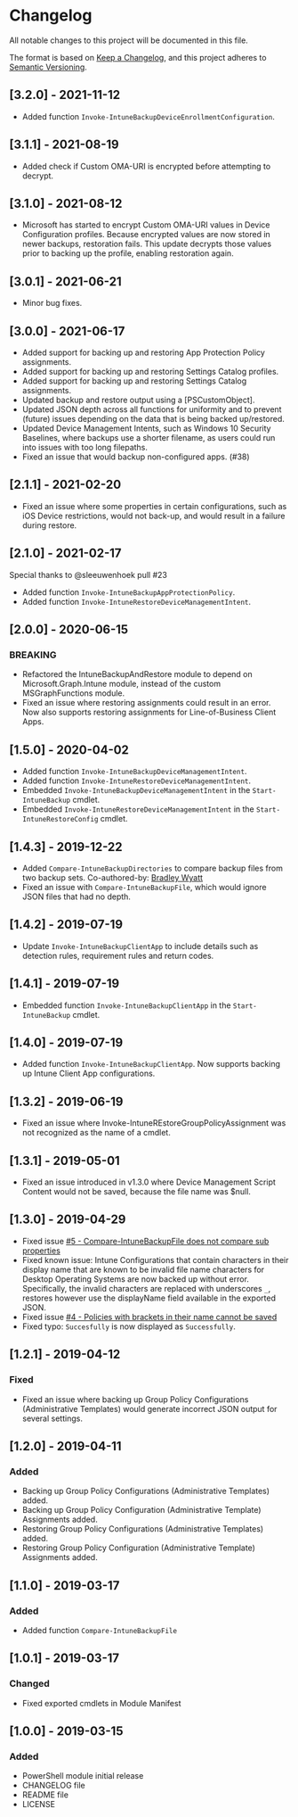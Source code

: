 # Changelog
All notable changes to this project will be documented in this file.

The format is based on [Keep a Changelog](https://keepachangelog.com/en/1.0.0/),
and this project adheres to [Semantic Versioning](https://semver.org/spec/v2.0.0.html).

## [3.2.0] - 2021-11-12
- Added function `Invoke-IntuneBackupDeviceEnrollmentConfiguration`.

## [3.1.1] - 2021-08-19
- Added check if Custom OMA-URI is encrypted before attempting to decrypt.

## [3.1.0] - 2021-08-12
- Microsoft has started to encrypt Custom OMA-URI values in Device Configuration profiles. Because encrypted values are now stored in newer backups, restoration fails. This update decrypts those values prior to backing up the profile, enabling restoration again.

## [3.0.1] - 2021-06-21
- Minor bug fixes.

## [3.0.0] - 2021-06-17
- Added support for backing up and restoring App Protection Policy assignments.
- Added support for backing up and restoring Settings Catalog profiles.
- Added support for backing up and restoring Settings Catalog assignments.
- Updated backup and restore output using a [PSCustomObject].
- Updated JSON depth across all functions for uniformity and to prevent (future) issues depending on the data that is being backed up/restored.
- Updated Device Management Intents, such as Windows 10 Security Baselines, where backups use a shorter filename, as users could run into issues with too long filepaths.
- Fixed an issue that would backup non-configured apps. (#38)


## [2.1.1] - 2021-02-20
- Fixed an issue where some properties in certain configurations, such as iOS Device restrictions, would not back-up, and would result in a failure during restore.

## [2.1.0] - 2021-02-17
Special thanks to @sleeuwenhoek pull #23
- Added function `Invoke-IntuneBackupAppProtectionPolicy`.
- Added function `Invoke-IntuneRestoreDeviceManagementIntent`.

## [2.0.0] - 2020-06-15
### BREAKING
- Refactored the IntuneBackupAndRestore module to depend on Microsoft.Graph.Intune module, instead of the custom MSGraphFunctions module.
- Fixed an issue where restoring assignments could result in an error. Now also supports restoring assignments for Line-of-Business Client Apps.


## [1.5.0] - 2020-04-02
- Added function `Invoke-IntuneBackupDeviceManagementIntent`.
- Added function `Invoke-IntuneRestoreDeviceManagementIntent`.
- Embedded `Invoke-IntuneBackupDeviceManagementIntent` in the `Start-IntuneBackup` cmdlet.
- Embedded `Invoke-IntuneRestoreDeviceManagementIntent` in the `Start-IntuneRestoreConfig` cmdlet.

## [1.4.3] - 2019-12-22
- Added `Compare-IntuneBackupDirectories` to compare backup files from two backup sets. Co-authored-by: [Bradley Wyatt](https://github.com/bwya77)
- Fixed an issue with `Compare-IntuneBackupFile`, which would ignore JSON files that had no depth.

## [1.4.2] - 2019-07-19
- Update `Invoke-IntuneBackupClientApp` to include details such as detection rules, requirement rules and return codes.

## [1.4.1] - 2019-07-19
- Embedded function `Invoke-IntuneBackupClientApp` in the `Start-IntuneBackup` cmdlet.

## [1.4.0] - 2019-07-19
- Added function `Invoke-IntuneBackupClientApp`. Now supports backing up Intune Client App configurations.

## [1.3.2] - 2019-06-19
- Fixed an issue where Invoke-IntuneREstoreGroupPolicyAssignment was not recognized as the name of a cmdlet.

## [1.3.1] - 2019-05-01
- Fixed an issue introduced in v1.3.0 where Device Management Script Content would not be saved, because the file name was $null.

## [1.3.0] - 2019-04-29
- Fixed issue [#5 - Compare-IntuneBackupFile does not compare sub properties](https://github.com/jseerden/IntuneBackupAndRestore/issues/5)
- Fixed known issue: Intune Configurations that contain characters in their display name that are known to be invalid file name characters for Desktop Operating Systems are now backed up without error. Specifically, the invalid characters are replaced with underscores `_`, restores however use the displayName field available in the exported JSON.
- Fixed issue [#4 - Policies with brackets in their name cannot be saved](https://github.com/jseerden/IntuneBackupAndRestore/issues/4)
- Fixed typo: `Succesfully` is now displayed as `Successfully`.

## [1.2.1] - 2019-04-12
### Fixed
- Fixed an issue where backing up Group Policy Configurations (Administrative Templates) would generate incorrect JSON output for several settings.

## [1.2.0] - 2019-04-11
### Added
- Backing up Group Policy Configurations (Administrative Templates) added.
- Backing up Group Policy Configuration (Administrative Template) Assignments added.
- Restoring Group Policy Configurations (Administrative Templates) added.
- Restoring Group Policy Configuration (Administrative Template) Assignments added.

## [1.1.0] - 2019-03-17
### Added
- Added function `Compare-IntuneBackupFile`

## [1.0.1] - 2019-03-17
### Changed
- Fixed exported cmdlets in Module Manifest

## [1.0.0] - 2019-03-15
### Added
- PowerShell module initial release
- CHANGELOG file
- README file
- LICENSE